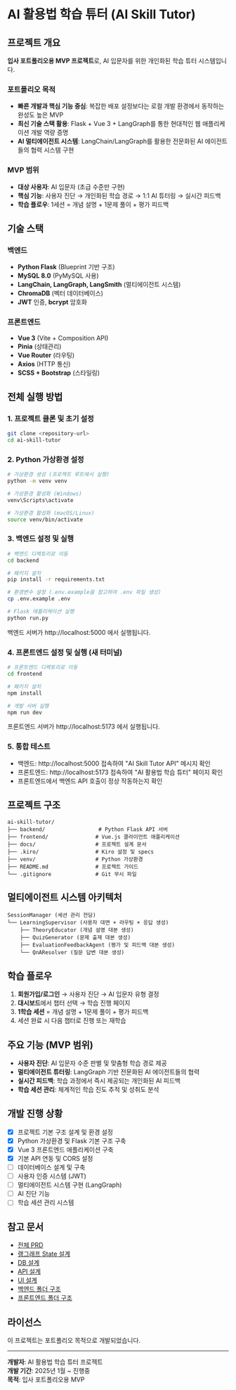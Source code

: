 # AI 활용법 학습 튜터 (AI Skill Tutor)

## 프로젝트 개요
**입사 포트폴리오용 MVP 프로젝트**로, AI 입문자를 위한 개인화된 학습 튜터 시스템입니다.

### 포트폴리오 목적
- **빠른 개발과 핵심 기능 중심**: 복잡한 배포 설정보다는 로컬 개발 환경에서 동작하는 완성도 높은 MVP
- **최신 기술 스택 활용**: Flask + Vue 3 + LangGraph를 통한 현대적인 웹 애플리케이션 개발 역량 증명
- **AI 멀티에이전트 시스템**: LangChain/LangGraph를 활용한 전문화된 AI 에이전트들의 협력 시스템 구현

### MVP 범위
- **대상 사용자**: AI 입문자 (초급 수준만 구현)
- **핵심 기능**: 사용자 진단 → 개인화된 학습 경로 → 1:1 AI 튜터링 → 실시간 피드백
- **학습 플로우**: 1세션 = 개념 설명 + 1문제 풀이 + 평가 피드백

## 기술 스택

### 백엔드
- **Python Flask** (Blueprint 기반 구조)
- **MySQL 8.0** (PyMySQL 사용)
- **LangChain, LangGraph, LangSmith** (멀티에이전트 시스템)
- **ChromaDB** (벡터 데이터베이스)
- **JWT** 인증, **bcrypt** 암호화

### 프론트엔드
- **Vue 3** (Vite + Composition API)
- **Pinia** (상태관리)
- **Vue Router** (라우팅)
- **Axios** (HTTP 통신)
- **SCSS + Bootstrap** (스타일링)

## 전체 실행 방법

### 1. 프로젝트 클론 및 초기 설정
```bash
git clone <repository-url>
cd ai-skill-tutor
```

### 2. Python 가상환경 설정
```bash
# 가상환경 생성 (프로젝트 루트에서 실행)
python -m venv venv

# 가상환경 활성화 (Windows)
venv\Scripts\activate

# 가상환경 활성화 (macOS/Linux)
source venv/bin/activate
```

### 3. 백엔드 설정 및 실행
```bash
# 백엔드 디렉토리로 이동
cd backend

# 패키지 설치
pip install -r requirements.txt

# 환경변수 설정 (.env.example을 참고하여 .env 파일 생성)
cp .env.example .env

# Flask 애플리케이션 실행
python run.py
```
백엔드 서버가 http://localhost:5000 에서 실행됩니다.

### 4. 프론트엔드 설정 및 실행 (새 터미널)
```bash
# 프론트엔드 디렉토리로 이동
cd frontend

# 패키지 설치
npm install

# 개발 서버 실행
npm run dev
```
프론트엔드 서버가 http://localhost:5173 에서 실행됩니다.

### 5. 통합 테스트
- 백엔드: http://localhost:5000 접속하여 "AI Skill Tutor API" 메시지 확인
- 프론트엔드: http://localhost:5173 접속하여 "AI 활용법 학습 튜터" 페이지 확인
- 프론트엔드에서 백엔드 API 호출이 정상 작동하는지 확인

## 프로젝트 구조
```
ai-skill-tutor/
├── backend/                 # Python Flask API 서버
├── frontend/               # Vue.js 클라이언트 애플리케이션
├── docs/                   # 프로젝트 설계 문서
├── .kiro/                  # Kiro 설정 및 specs
├── venv/                   # Python 가상환경
├── README.md               # 프로젝트 가이드
└── .gitignore              # Git 무시 파일
```

## 멀티에이전트 시스템 아키텍처
```
SessionManager (세션 관리 전담)
└── LearningSupervisor (사용자 대면 + 라우팅 + 응답 생성)
    ├── TheoryEducator (개념 설명 대본 생성)
    ├── QuizGenerator (문제 출제 대본 생성)
    ├── EvaluationFeedbackAgent (평가 및 피드백 대본 생성)
    └── QnAResolver (질문 답변 대본 생성)
```

## 학습 플로우
1. **회원가입/로그인** → 사용자 진단 → AI 입문자 유형 결정
2. **대시보드**에서 챕터 선택 → 학습 진행 페이지
3. **1학습 세션** = 개념 설명 + 1문제 풀이 + 평가 피드백
4. 세션 완료 시 다음 챕터로 진행 또는 재학습

## 주요 기능 (MVP 범위)
- **사용자 진단**: AI 입문자 수준 판별 및 맞춤형 학습 경로 제공
- **멀티에이전트 튜터링**: LangGraph 기반 전문화된 AI 에이전트들의 협력
- **실시간 피드백**: 학습 과정에서 즉시 제공되는 개인화된 AI 피드백
- **학습 세션 관리**: 체계적인 학습 진도 추적 및 성취도 분석

## 개발 진행 상황
- [x] 프로젝트 기본 구조 설계 및 환경 설정
- [x] Python 가상환경 및 Flask 기본 구조 구축
- [x] Vue 3 프론트엔드 애플리케이션 구축
- [x] 기본 API 연동 및 CORS 설정
- [ ] 데이터베이스 설계 및 구축
- [ ] 사용자 인증 시스템 (JWT)
- [ ] 멀티에이전트 시스템 구현 (LangGraph)
- [ ] AI 진단 기능
- [ ] 학습 세션 관리 시스템

## 참고 문서
- [전체 PRD](docs/ai_skill_tutor_prd_v1_3.md)
- [랭그래프 State 설계](docs/langgraph_state_design_v1_3.md)
- [DB 설계](docs/db_design_v1_3.md)
- [API 설계](docs/api_docs_v1_3.md)
- [UI 설계](docs/ui_design_v1_3.md)
- [백엔드 폴더 구조](docs/backend_folder_structure.txt)
- [프론트엔드 폴더 구조](docs/frontend_folder_structure.md)

## 라이선스
이 프로젝트는 포트폴리오 목적으로 개발되었습니다.

---
**개발자**: AI 활용법 학습 튜터 프로젝트  
**개발 기간**: 2025년 1월 ~ 진행중  
**목적**: 입사 포트폴리오용 MVP